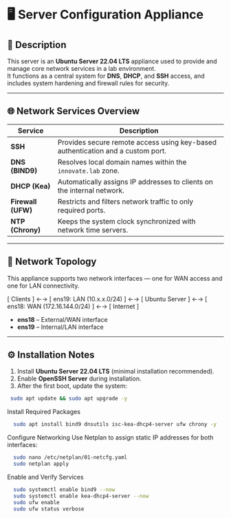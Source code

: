 # 🖥️ Server Configuration Appliance

## 📘 Description
This server is an **Ubuntu Server 22.04 LTS** appliance used to provide and manage core network services in a lab environment.  
It functions as a central system for **DNS**, **DHCP**, and **SSH** access, and includes system hardening and firewall rules for security.

---

## 🌐 Network Services Overview
| Service | Description |
|----------|-------------|
| **SSH** | Provides secure remote access using key-based authentication and a custom port. |
| **DNS (BIND9)** | Resolves local domain names within the `innovate.lab` zone. |
| **DHCP (Kea)** | Automatically assigns IP addresses to clients on the internal network. |
| **Firewall (UFW)** | Restricts and filters network traffic to only required ports. |
| **NTP (Chrony)** | Keeps the system clock synchronized with network time servers. |

---

## 🧭 Network Topology
This appliance supports two network interfaces — one for WAN access and one for LAN connectivity.

[ Clients ] ←→ [ ens19: LAN (10.x.x.0/24) ] ←→ [ Ubuntu Server ] ←→ [ ens18: WAN (172.16.144.0/24) ] ←→ [ Internet ]


- **ens18** – External/WAN interface  
- **ens19** – Internal/LAN interface  

---

## ⚙️ Installation Notes
1. Install **Ubuntu Server 22.04 LTS** (minimal installation recommended).  
2. Enable **OpenSSH Server** during installation.  
3. After the first boot, update the system:
 ```bash
  sudo apt update && sudo apt upgrade -y
```

Install Required Packages
```bash
  sudo apt install bind9 dnsutils isc-kea-dhcp4-server ufw chrony -y
```

Configure Networking
Use Netplan to assign static IP addresses for both interfaces:
```bash
  sudo nano /etc/netplan/01-netcfg.yaml
  sudo netplan apply
```

Enable and Verify Services
```bash
  sudo systemctl enable bind9 --now
  sudo systemctl enable kea-dhcp4-server --now
  sudo ufw enable
  sudo ufw status verbose
```
